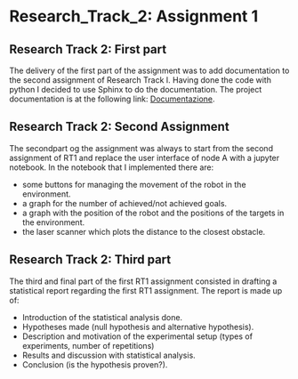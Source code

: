 Research_Track_2: Assignment 1
================================

Research Track 2: First part
------------------------------------

The delivery of the first part of the assignment was to add documentation to the second assignment of Research Track I.
Having done the code with python I decided to use Sphinx to do the documentation.
The project documentation is at the following link: [Documentazione](https://davidepisano.github.io/Research_Track_2/).

Research Track 2: Second Assignment 
------------------------------------

The secondpart og the assignment was always to start from the second assignment of RT1 and replace the user interface of node A with a jupyter notebook. In the notebook that I implemented there are:
- some buttons for managing the movement of the robot in the environment.
- a graph for the number of achieved/not achieved goals.
- a graph with the position of the robot and the positions of the targets in the environment.
- the laser scanner which plots the distance to the closest obstacle.

Research Track 2: Third part 
------------------------------------

The third and final part of the first RT1 assignment consisted in drafting a statistical report regarding the first RT1 assignment. The report is made up of:
- Introduction of the statistical analysis done.
- Hypotheses made (null hypothesis and alternative hypothesis).
- Description and motivation of the experimental setup (types of experiments, number of repetitions)
- Results and discussion with statistical analysis.
- Conclusion (is the hypothesis proven?).
